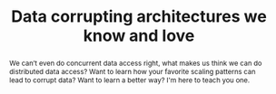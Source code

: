 ---
slug: sean-t-allen
name: Sean T Allen
position: VP of Engineering
company: Wallaroo Labs
twitter: SeanTAllen
photo: sean-t-allen.jpg
title: Data corrupting architectures we know and love
abstract: We can’t even do concurrent data access right, what makes us think we can do distributed data access? Want to learn how your favorite scaling patterns can lead to corrupt data? Want to learn a better way? I'm here to teach you one.
---